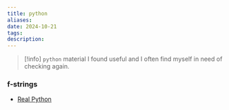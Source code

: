 ```yaml
---
title: python
aliases: 
date: 2024-10-21
tags: 
description:
---
```


>[!info]
> `python` material I found useful and I often find myself in need of checking again.
### f-strings

- [Real Python](https://realpython.com/python-f-strings/)


